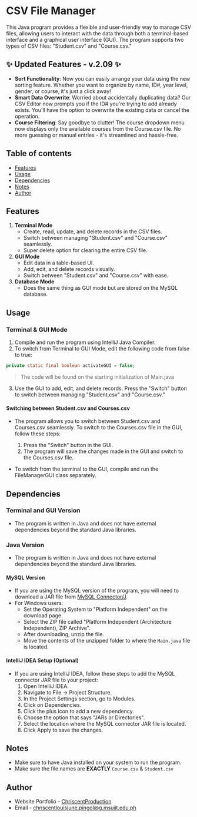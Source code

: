 # CSV File Manager
This Java program provides a flexible and user-friendly way to manage CSV files, allowing users to interact with the data through both a terminal-based interface and a graphical user interface (GUI). The program supports two types of CSV files: "Student.csv" and "Course.csv."

## ✨ Updated Features - v.2.09  ✨
- **Sort Functionality**: Now you can easily arrange your data using the new sorting feature. Whether you want to organize by name, ID#, year level, gender, or course, it's just a click away!
- **Smart Data Overwrite**: Worried about accidentally duplicating data? Our CSV Editor now prompts you if the ID# you're trying to add already exists. You'll have the option to overwrite the existing data or cancel the operation.
- **Course Filtering**: Say goodbye to clutter! The course dropdown menu now displays only the available courses from the Course.csv file. No more guessing or manual entries - it's streamlined and hassle-free.

## Table of contents

- [Features](#features)
- [Usage](#usage)
- [Dependencies](#dependencies)
- [Notes](#notes)
- [Author](#author)

## Features
1. **Terminal Mode**
   - Create, read, update, and delete records in the CSV files.
   - Switch between managing "Student.csv" and "Course.csv" seamlessly.
   - Super delete option for clearing the entire CSV file.
2. **GUI Mode**
   - Edit data in a table-based UI.
   - Add, edit, and delete records visually.
   - Switch between "Student.csv" and "Course.csv" with ease.
3. **Database Mode**
   - Does the same thing as GUI mode but are stored on the MySQL database.

## Usage
### **Terminal & GUI Mode**
1. Compile and run the program using IntelliJ Java Compiler.
2. To switch from Terminal to GUI Mode, edit the following code from false to true:
```java
private static final boolean activateGUI = false;
```
> The code will be found on the starting initialization of Main.java
3. Use the GUI to add, edit, and delete records. Press the "Switch" button to switch between managing "Student.csv" and "Course.csv."

#### Switching between Student.csv and Courses.csv
- The program allows you to switch between Student.csv and Courses.csv seamlessly. To switch to the Courses.csv file in the GUI, follow these steps:

  1. Press the "Switch" button in the GUI.
  2. The program will save the changes made in the GUI and switch to the Courses.csv file.
  
- To switch from the terminal to the GUI, compile and run the FileManagerGUI class separately.

## Dependencies
### Terminal and GUI Version
- The program is written in Java and does not have external dependencies beyond the standard Java libraries.

### Java Version
- The program is written in Java and does not have external dependencies beyond the standard Java libraries.

#### MySQL Version
- If you are using the MySQL version of the program, you will need to download a JAR file from [MySQL Connector/J](https://dev.mysql.com/downloads/connector/j/).
- For Windows users:
    - Set the Operating System to "Platform Independent" on the download page.
    - Select the ZIP file called "Platform Independent (Architecture Independent), ZIP Archive".
    - After downloading, unzip the file.
    - Move the contents of the unzipped folder to where the `Main.java` file is located.

#### IntelliJ IDEA Setup (Optional)
- If you are using IntelliJ IDEA, follow these steps to add the MySQL connector JAR file to your project:
    1. Open IntelliJ IDEA.
    2. Navigate to File -> Project Structure.
    3. In the Project Settings section, go to Modules.
    4. Click on Dependencies.
    5. Click the plus icon to add a new dependency.
    6. Choose the option that says "JARs or Directories".
    7. Select the location where the MySQL connector JAR file is located.
    8. Click Apply to save the changes.

## Notes
- Make sure to have Java installed on your system to run the program.
- Make sure the file names are **EXACTLY** `Course.csv` & `Student.csv`

## Author
- Website Portfolio - [ChriscentProduction](https://kishonshrill.github.io/website-portfolio/)
- Email - [chriscentlouisjune.pingol@g.msuiit.edu.ph](mailto:chriscentlouisjune.pingol@g.msuiit.edu.ph)
